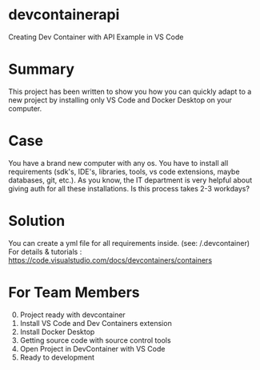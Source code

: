# devcontainerapi
Creating Dev Container with API Example in VS Code

# Summary
This project has been written to show you how you can quickly adapt to a new project by installing only VS Code and Docker Desktop on your computer.

# Case
You have a brand new computer with any os. You have to install all requirements (sdk's, IDE's, libraries, tools, vs code extensions, maybe databases, git, etc.). As you know, the IT department is very helpful about giving auth for all these installations. Is this process takes 2-3 workdays?

# Solution
You can create a yml file for all requirements inside. (see: /.devcontainer)
For details & tutorials : https://code.visualstudio.com/docs/devcontainers/containers

# For Team Members
0) Project ready with devcontainer
1) Install VS Code and Dev Containers extension
2) Install Docker Desktop
3) Getting source code with source control tools
4) Open Project in DevContainer with VS Code
5) Ready to development